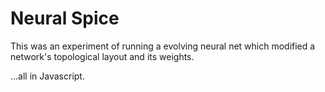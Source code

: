 # Neural Spice

This was an experiment of running a evolving neural net which modified a network's topological layout and its weights.

...all in Javascript.
